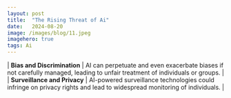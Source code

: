 ```yaml
---
layout:	post
title:	"The Rising Threat of Ai"
date:	2024-08-20
image: /images/blog/11.jpeg
imagehero: true
tags: Ai
--- 
```

| **Bias and Discrimination**     | AI can perpetuate and even exacerbate biases if not carefully managed, leading to unfair treatment of individuals or groups.                                   |
| **Surveillance and Privacy**    | AI-powered surveillance technologies could infringe on privacy rights and lead to widespread monitoring of individuals.                                         |


  
